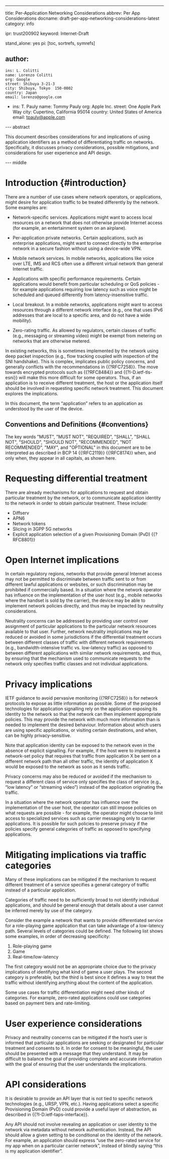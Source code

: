 ---
title: Per-Application Networking Considerations
abbrev: Per App Considerations
docname: draft-per-app-networking-considerations-latest
category: info

ipr: trust200902
keyword: Internet-Draft

stand_alone: yes
pi: [toc, sortrefs, symrefs]

author:
 -
    ins: L. Colitti
    name: Lorenzo Colitti
    org: Google
    street: Shibuya 3-21-3
    city: Shibuya, Tokyo  150-0002
    country: Japan
    email: lorenzo@google.com
 -
    ins: T. Pauly
    name: Tommy Pauly
    org: Apple Inc.
    street: One Apple Park Way
    city: Cupertino, California 95014
    country: United States of America
    email: tpauly@apple.com

--- abstract

This document describes considerations for and implications of using application identifiers as a method of differentiating traffic on networks. Specifically, it discusses privacy considerations, possible mitigations, and considerations for user experience and API design.

--- middle

# Introduction {#introduction}

There are a number of use cases where network operators, or applications, might desire for application traffic to be treated differently by the network. Some examples are:

- Network-specific services. Applications might want to access local resources on a network that does not otherwise provide Internet access (for example, an entertainment system on an airplane).

- Per-application private networks. Certain applications, such as enterprise applications, might want to connect directly to the enterprise network in a secure fashion without using a device-wide VPN.

- Mobile network services. In mobile networks, applications like voice over LTE, IMS and RCS often use a different virtual network than general Internet traffic.

- Applications with specific performance requirements. Certain applications would benefit from particular scheduling or QoS policies - for example applications requiring low latency such as voice might be scheduled and queued differently from latency-insensitive traffic.

- Local breakout. In a mobile networks, applications might want to access resources through a different network interface (e.g., one that uses IPv6 addresses that are local to a specific area, and do not have a wide mobility).

- Zero-rating traffic. As allowed by regulators, certain classes of traffic (e.g., messaging or streaming video) might be exempt from metering on networks that are otherwise metered.

In existing networks, this is sometimes implemented by the network using deep packet inspection (e.g., flow tracking coupled with inspection of the SNI handshake). This is complex, implicates public policy concerns, and generally conflicts with the recommendations in {{?RFC7258}}. The move towards encrypted protocols such as {{?RFC8484}} and {{?I-D.ietf-tls-esni}} will make this more difficult for some operators. Thus, if an application is to receive different treatment, the host or the application itself should be involved in requesting specific network treatment. This document explores the implications.

In this document, the term “application” refers to an application as understood by the user of the device.

## Conventions and Definitions {#conventions}

The key words "MUST", "MUST NOT", "REQUIRED", "SHALL", "SHALL NOT", "SHOULD",
"SHOULD NOT", "RECOMMENDED", "NOT RECOMMENDED", "MAY", and "OPTIONAL" in this
document are to be interpreted as described in BCP 14 {{!RFC2119}} {{!RFC8174}}
when, and only when, they appear in all capitals, as shown here.

# Requesting differential treatment

There are already mechanisms for applications to request and obtain particular treatment by the network, or to communicate application identity to the network in order to obtain particular treatment. These include:

- Diffserv
- APN6
- Network tokens
- Slicing in 3GPP 5G networks
- Explicit application selection of a given Provisioning Domain (PvD) {{?RFC8801}}

# Open Internet implications

In certain regulatory regions, networks that provide general Internet access may not be permitted to discriminate between traffic sent to or from different lawful applications or websites, or such discrimination may be prohibited if commercially based. In a situation where the network operator has influence on the implementation of the user host (e.g., mobile networks where the handset is sold by the carrier), the device may be able to implement network policies directly, and thus may be impacted by neutrality considerations.

Neutrality concerns can be addressed by providing user control over assignment of particular applications to the particular network resources available to that user. Further, network neutrality implications may be reduced or avoided in some jurisdictions if the differential treatment occurs between different classes of traffic with different network requirements (e.g., bandwidth-intensive traffic vs. low-latency traffic) as opposed to between different applications with similar network requirements, and thus, by ensuring that the mechanism used to communicate requests to the network only specifies traffic classes and not individual applications.

# Privacy implications

IETF guidance to avoid pervasive monitoring {{?RFC7258}} is for network protocols to expose as little information as possible. Some of the proposed technologies for application signalling rely on the application exposing its identity to the network so that the network can then implement appropriate policies. This may provide the network with much more information than is needed to implement the desired behaviour. Information about which users are using specific applications, or visiting certain destinations, and when, can be highly privacy-sensitive.

Note that application identity can be exposed to the network even in the absence of explicit signalling. For example, if the host were to implement a network-set policy that requires that traffic from application X be sent on a different network path than all other traffic, the identity of application X would be exposed to the network as soon as it sends traffic.

Privacy concerns may also be reduced or avoided if the mechanism to request a different class of service only specifies the class of service (e.g., “low latency” or “streaming video”) instead of the application originating the traffic.

In a situation where the network operator has influence over the implementation of the user host, the operator can still impose policies on what requests are possible - for example, the operator might choose to limit access to specialized services such as carrier messaging only to carrier applications. It is possible for such policies to preserve privacy if the policies specify general categories of traffic as opposed to specifying applications.

# Mitigating implications via traffic categories

Many of these implications can be mitigated if the mechanism to request different treatment of a service specifies a general category of traffic instead of a particular application.

Categories of traffic need to be sufficiently broad to not identify individual applications, and should be general enough that details about a user cannot be inferred merely by use of the category.

Consider the example a network that wants to provide differentiated service for a role-playing game application that can take advantage of a low-latency path. Several levels of categories could be defined. The following list shows some examples, in order of decreasing specificity:

1. Role-playing game
2. Game
3. Real-time/low-latency

The first category would not be an appropriate choice due to the privacy implications of identifying what kind of game a user plays. The second category is preferable, but the third is best since it defines a way to treat the traffic without identifying anything about the content of the application.

Some use cases for traffic differentiation might need other kinds of categories. For example, zero-rated applications could use categories based on payment tiers and rate-limiting.

# User experience considerations

Privacy and neutrality concerns can be mitigated if the host’s user is informed that particular applications are seeking or designated for particular treatment and consents to it. In order for consent to be meaningful, the user should be presented with a message that they understand. It may be difficult to balance the goal of providing complete and accurate information with the goal of ensuring that the user understands the implications.

[comment]: # (TODO: this text needs to be improved)

# API considerations

It is desirable to provide an API layer that is not tied to specific network technologies (e.g., URSP, VPN, etc.). Having applications select a specific Provisioning Domain (PvD) could provide a useful layer of abstraction, as described in {{?I-D.ietf-taps-interface}}.

[comment]: # (TODO: add text)

Any API should not involve revealing an application or user identity to the network via metadata without network authentication. Instead, the API should allow a given setting to be conditional on the identity of the network. For example, an application should express “use the zero-rated service for my app when on a particular carrier network”, instead of blindly saying “this is my application identifier”.

